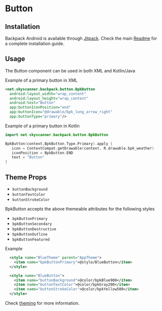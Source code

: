# Button

## Installation

Backpack Android is available through [Jitpack](https://jitpack.io/#Skyscanner/backpack-android). Check the main [Readme](https://github.com/skyscanner/backpack-android#installation) for a complete installation guide.

## Usage

The Button component can be used in both XML and Kotlin/Java

Example of a primary button in XML

```xml
<net.skyscanner.backpack.button.BpkButton
  android:layout_width="wrap_content"
  android:layout_height="wrap_content"
  android:text="Button"
  app:buttonIconPosition="end"
  app:buttonIcon="@drawable/bpk_long_arrow_right"
  app:buttonType="primary"/>
```

Example of a primary button in Kotlin

```Kotlin
import net.skyscanner.backpack.button.BpkButton

BpkButton(context,BpkButton.Type.Primary).apply {
   icon = ContextCompat.getDrawable(context, R.drawable.bpk_weather)
   iconPosition = BpkButton.END
   text = "Button"
}
```


## Theme Props

- `buttonBackground`
- `buttonTextColor`
- `buttonStrokeColor`

BpkButton accepts the above themeable attributes for the following styles

- `bpkButtonPrimary`
- `bpkButtonSecondary`
- `bpkButtonDestructive`
- `bpkButtonOutline`
- `bpkButtonFeatured`

Example

```xml
  <style name="BlueTheme" parent="AppTheme">
    <item name="bpkButtonPrimary">@style/BlueButton</item>
  </style>

  <style name="BlueButton">
    <item name="buttonBackground">@color/bpkBlue900</item>
    <item name="buttonTextColor">@color/bpkGray200</item>
    <item name="buttonStrokeColor">@color/bpkYellow500</item>
  </style>

```

Check [theming](https://github.com/Skyscanner/backpack-android/blob/master/docs/THEMING.md) for more information.


